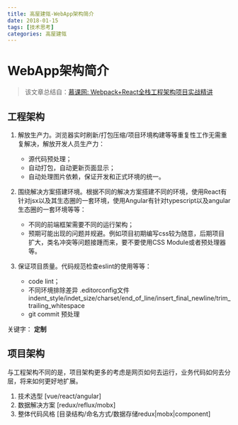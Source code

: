 ```yaml
---
title: 高屋建瓴-WebApp架构简介
date: 2018-01-15
tags: [技术思考]
categories: 高屋建瓴
---
```

# WebApp架构简介

> 该文章总结自：[慕课网: Webpack+React全栈工程架构项目实战精讲](https://coding.imooc.com/class/161.html)

## 工程架构

1. 解放生产力。浏览器实时刷新/打包压缩/项目环境构建等等重复性工作无需重复解决，解放开发人员生产力：
    * 源代码预处理；
    * 自动打包，自动更新页面显示；
    * 自动处理图片依赖，保证开发和正式环境的统一。

2. 围绕解决方案搭建环境。根据不同的解决方案搭建不同的环境，使用React有针对jsx以及其生态圈的一套环境，使用Angular有针对typescript以及angular生态圈的一套环境等等：
    * 不同的前端框架需要不同的运行架构；
    * 预期可能出现的问题并规避。例如项目初期编写css较为随意，后期项目扩大，类名冲突等问题接踵而来，要不要使用CSS Module或者预处理器等。

3. 保证项目质量。代码规范检查eslint的使用等等：
    * code lint；
    * 不同环境排除差异 .editorconfig文件 indent_style/indet_size/charset/end_of_line/insert_final_newline/trim_trailing_whitespace
    * git commit 预处理

关键字： **定制**

## 项目架构

与工程架构不同的是，项目架构更多的考虑是网页如何去运行，业务代码如何去分层，将来如何更好地扩展。

1. 技术选型     [vue/react/angular]
2. 数据解决方案 [redux/reflux/mobx]
3. 整体代码风格 [目录结构/命名方式/数据存储redux|mobx|component]

